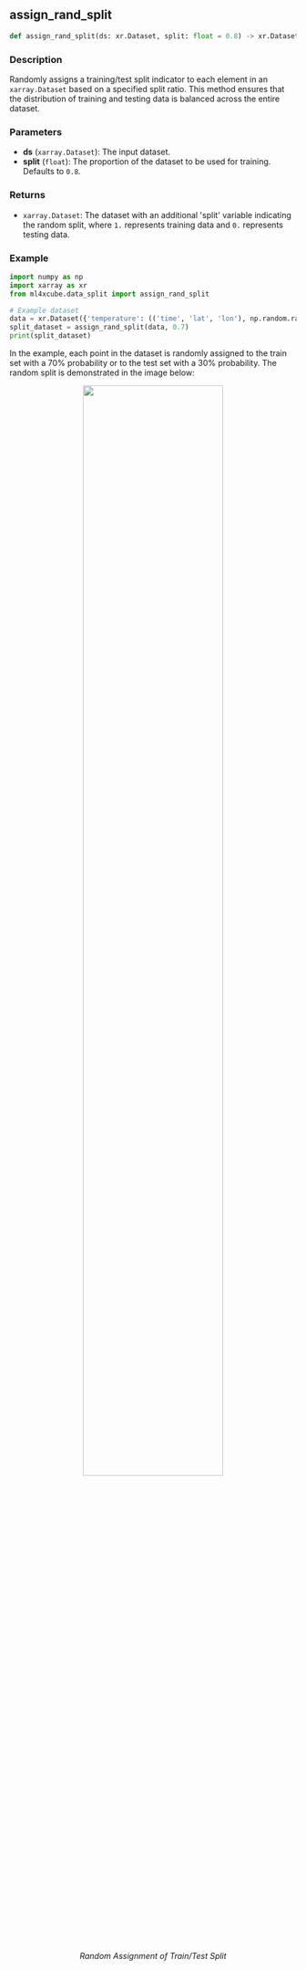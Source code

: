 ## assign_rand_split

```python
def assign_rand_split(ds: xr.Dataset, split: float = 0.8) -> xr.Dataset
```

### Description
Randomly assigns a training/test split indicator to each element in an `xarray.Dataset` based on a specified split ratio. This method ensures that the distribution of training and testing data is balanced across the entire dataset.

### Parameters
- **ds** (`xarray.Dataset`): The input dataset.
- **split** (`float`):  The proportion of the dataset to be used for training. Defaults to `0.8`.

### Returns
- `xarray.Dataset`: The dataset with an additional 'split' variable indicating the random split, where `1.` represents training data and `0.` represents testing data.


### Example

```python
import numpy as np
import xarray as xr
from ml4xcube.data_split import assign_rand_split

# Example dataset
data = xr.Dataset({'temperature': (('time', 'lat', 'lon'), np.random.rand(10, 2, 3))})
split_dataset = assign_rand_split(data, 0.7)
print(split_dataset)
```

In the example, each point in the dataset is randomly assigned to the train set with a 70% probability or to the test set 
with a 30% probability. The random split is demonstrated in the image below:

<p align="center">
<img src="../../../train_test_assignment_rnd.png" width="70%" height="70%">
</p>
<p align = "center"><i>
Random Assignment of Train/Test Split</i>
</p>